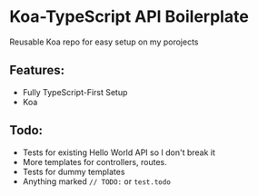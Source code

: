 # Koa-TypeScript API Boilerplate

Reusable Koa repo for easy setup on my porojects

## Features:

- Fully TypeScript-First Setup
- Koa

## Todo:

- Tests for existing Hello World API so I don't break it
- More templates for controllers, routes.
- Tests for dummy templates
- Anything marked `// TODO:` or `test.todo`
